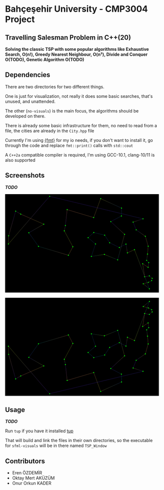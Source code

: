 # Bahçeşehir University - CMP3004 Project

## Travelling Salesman Problem in C++(20)

**Solving the classic TSP with some popular algorithms like
Exhaustive Search, O(n!), Greedy Nearest Neighbour, O(n²), Divide and Conquer O(TODO),
Genetic Algorithm O(TODO)**

## Dependencies

There are two directories for two different things.

One is just for visualization, not really it does some basic searches, that's unused,
and unattended.

The other (`no-visuals`) is the main focus, the algorithms should be developed on there.

There is already some basic infrastructure for them, no need to read from a
file, the cities are already in the `City.hpp` file

Currently I'm using [{fmt}](https://fmt.dev/) for my io needs, if you
don't want to install it, go through the code and replace `fmt::print()`
calls with `std::cout`

A `C++2a` compatible compiler is required, I'm using GCC-10.1,
clang-10/11 is also supported

## Screenshots

_**TODO**_

![Nearest Neighbour 48](img/48-nn.png "48 City NN")

![Nearest Neighbour 48 Reversed (Current)](img/48-nn-reversed.png "48 City Reversed image NN")

## Usage

_**TODO**_

Run `tup` if you have it installed [tup](http://gittup.org/tup)

That will build and link the files in their own directories, so
the executable for `sfml-visuals` will be in there named `TSP_Window`

## Contributors

- Eren ÖZDEMİR
- Oktay Mert AKÜZÜM
- Onur Orkun KADER

